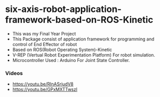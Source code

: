 # six-axis-robot-application-framework-based-on-ROS-Kinetic 

- This was my Final Year Project 
- This Package consist of application framework for programming and control of End Effector of robot
- Based on ROS(Robot Operating System)-Kinetic
- V-REP (Vertual Robot Experimentation Platform) For robot simulation.
- Microcontroller Used : Arduino For Joint State Controller.

### Videos ####
- https://youtu.be/RInASrjudV8 
- https://youtu.be/GPxMXTTwszI

